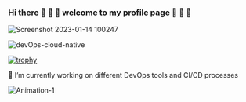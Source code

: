 
### Hi there 👋 👋 👋 welcome to my profile page 👋 👋 👋

![Screenshot 2023-01-14 100247](https://user-images.githubusercontent.com/126022065/223059506-49e91a6e-b0a7-47eb-9fcb-d4753869059e.png)


 ![devOps-cloud-native](https://user-images.githubusercontent.com/126022065/223065942-56301e09-e88e-451f-b691-435e3daec3a6.gif)



[![trophy](https://github-profile-trophy.vercel.app/?username=Pharmow)](https://github.com/Pharmow/github-profile-trophy)


🔭 I’m currently working on different DevOps tools and CI/CD processes

![Animation-1](https://user-images.githubusercontent.com/126022065/223205902-349ed1d1-24f3-4886-a8a2-50250ba1ca63.gif)

<!--
**Pharmow/Pharmow** is a ✨ _special_ ✨ repository because its `README.md` (this file) appears on your GitHub profile.

Here are some ideas to get you started:

- 🔭 I’m currently working on different DevOps tools and CI/CD processes
- 🌱 I’m currently learning ...
- 👯 I’m looking to collaborate on ...
- 🤔 I’m looking for help with ...
- 💬 Ask me about ...
- 📫 How to reach me: ...
- 😄 Pronouns: ...
- ⚡ Fun fact: ...
-->
